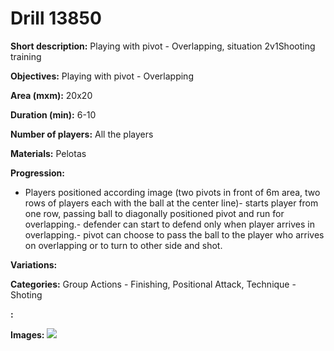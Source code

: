 # Drill 13850

**Short description:**
Playing with pivot - Overlapping, situation 2v1Shooting training

**Objectives:**
Playing with pivot - Overlapping

**Area (mxm):**
20x20

**Duration (min):**
6-10

**Number of players:**
All the players

**Materials:**
Pelotas

**Progression:**
- Players positioned according image (two pivots in front of 6m area, two  rows of players each with the ball at the center line)- starts player from one row, passing ball to diagonally positioned pivot and run for overlapping.- defender can start to defend only when player arrives in overlapping.- pivot can choose to pass the ball to the player who arrives on overlapping or to turn  to other side and shot.

**Variations:**


**Categories:**
Group Actions - Finishing, Positional Attack, Technique - Shoting

**:**


**Images:**
![](https://www.coachingfutsal.com/\images\b2afc3a7-f6ae-427f-a903-4765e5908b0e_004.png)


